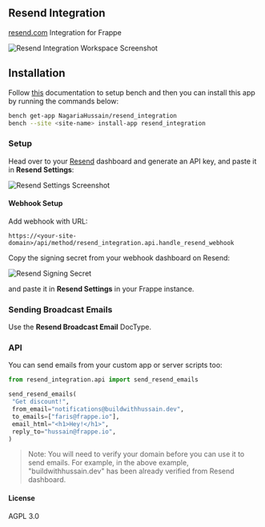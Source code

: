## Resend Integration

[resend.com](https://resend.com) Integration for Frappe

![Resend Integration Workspace Screenshot](https://github.com/NagariaHussain/resend_integration/assets/34810212/7b866b2f-2a92-4cc0-ad8a-f6a035a3e7d2)

## Installation

Follow [this](https://frappeframework.com/docs/v14/user/en/installation) documentation to setup bench and then you can install this app by running the commands below:

```sh
bench get-app NagariaHussain/resend_integration
bench --site <site-name> install-app resend_integration
```

### Setup

Head over to your [Resend](https://resend.com) dashboard and generate an API key, and paste it in **Resend Settings**:

![Resend Settings Screenshot](https://github.com/NagariaHussain/resend_integration/assets/34810212/327a0001-890e-48b5-8cfc-0045f2ca3a38)

#### Webhook Setup

Add webhook with URL:

```
https://<your-site-domain>/api/method/resend_integration.api.handle_resend_webhook
```

Copy the signing secret from your webhook dashboard on Resend:

![Resend Signing Secret](https://github.com/frappe/changemakers/assets/34810212/7e797c6e-442b-4845-a4c0-0fa6789dfa78)

and paste it in **Resend Settings** in your Frappe instance.

### Sending Broadcast Emails

Use the **Resend Broadcast Email** DocType.

### API

You can send emails from your custom app or server scripts too:

```python
from resend_integration.api import send_resend_emails

send_resend_emails(
 "Get discount!",
 from_email="notifications@buildwithhussain.dev",
 to_emails=["faris@frappe.io"],
 email_html="<h1>Hey!</h1>",
 reply_to="hussain@frappe.io",
)
```

> Note: You will need to verify your domain before you can use it to send emails. For example, in the above example, "buildwithhussain.dev" has been already verified from Resend dashboard.

#### License

AGPL 3.0
